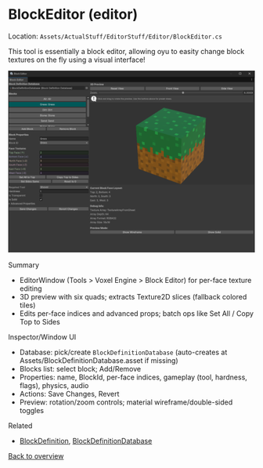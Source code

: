# BlockEditor (editor)

Location: `Assets/ActualStuff/EditorStuff/Editor/BlockEditor.cs`


This tool is essentially a block editor, allowing oyu to easity change block textures on the fly using a visual interface!

![Block Editor Preview](../images/BlockEditorPreview.png)

Summary
- EditorWindow (Tools > Voxel Engine > Block Editor) for per-face texture editing
- 3D preview with six quads; extracts Texture2D slices (fallback colored tiles)
- Edits per-face indices and advanced props; batch ops like Set All / Copy Top to Sides

Inspector/Window UI
- Database: pick/create `BlockDefinitionDatabase` (auto-creates at Assets/BlockDefinitionDatabase.asset if missing)
- Blocks list: select block; Add/Remove
- Properties: name, BlockId, per-face indices, gameplay (tool, hardness, flags), physics, audio
- Actions: Save Changes, Revert
- Preview: rotation/zoom controls; material wireframe/double-sided toggles


Related
- [BlockDefinition](block-definition.md), [BlockDefinitionDatabase](block-definition-database.md)

[Back to overview](../overview.md)
